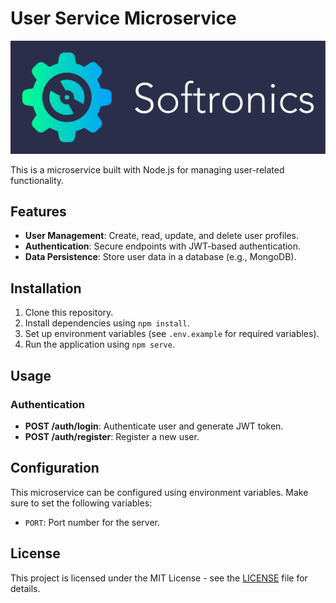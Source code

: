 # User Service Microservice

![Softronics Logo](./public/assets/softrnonicslogo.png)

This is a microservice built with Node.js for managing user-related functionality.

## Features

- **User Management**: Create, read, update, and delete user profiles.
- **Authentication**: Secure endpoints with JWT-based authentication.
- **Data Persistence**: Store user data in a database (e.g., MongoDB).

## Installation

1. Clone this repository.
2. Install dependencies using `npm install`.
3. Set up environment variables (see `.env.example` for required variables).
4. Run the application using `npm serve`.

## Usage

### Authentication

- **POST /auth/login**: Authenticate user and generate JWT token.
- **POST /auth/register**: Register a new user.

## Configuration

This microservice can be configured using environment variables. Make sure to set the following variables:

- `PORT`: Port number for the server.

## License

This project is licensed under the MIT License - see the [LICENSE](LICENSE) file for details.
